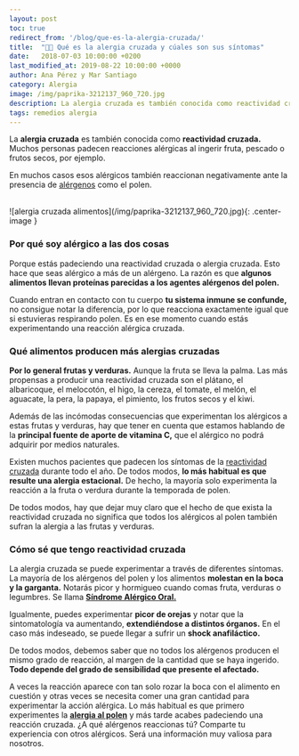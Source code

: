 ```yaml
---
layout: post
toc: true
redirect_from: '/blog/que-es-la-alergia-cruzada/'
title:  "🥜🤢 Qué es la alergia cruzada y cúales son sus síntomas"
date:   2018-07-03 10:00:00 +0200
last_modified_at: 2019-08-22 10:00:00 +0000
author: Ana Pérez y Mar Santiago
category: Alergia
image: /img/paprika-3212137_960_720.jpg
description: La alergia cruzada es también conocida como reactividad cruzada. Muchos personas padecen reacciones alérgicas al ingerir fruta, pescado o frutos secos, por ejemplo...
tags: remedios alergia
---
```


La **alergia cruzada** es también conocida como **reactividad cruzada.** Muchos personas padecen reacciones alérgicas al ingerir fruta, pescado o frutos secos, por ejemplo. 

En muchos casos esos alérgicos también reaccionan negativamente ante la presencia de [alérgenos](https://medlineplus.gov/spanish/ency/article/002229.htm) como el polen.

<br>
![alergia cruzada alimentos](/img/paprika-3212137_960_720.jpg){: .center-image }
<br>

### **Por qué soy alérgico a las dos cosas**

Porque estás padeciendo una reactividad cruzada o alergia cruzada. Esto hace que seas alérgico a más de un alérgeno. La razón es que **algunos alimentos llevan proteínas parecidas a los agentes alérgenos del polen.**

Cuando entran en contacto con tu cuerpo **tu sistema inmune se confunde,** no consigue notar la diferencia, por lo que reacciona exactamente igual que si estuvieras respirando polen. Es en ese momento cuando estás experimentando una reacción alérgica cruzada.

### **Qué alimentos producen más alergias cruzadas**

**Por lo general frutas y verduras.** Aunque la fruta se lleva la palma. Las más propensas a producir una reactividad cruzada son el plátano, el albaricoque, el melocotón, el higo, la cereza, el tomate, el melón, el aguacate, la pera, la papaya, el pimiento, los frutos secos y el kiwi.

Además de las incómodas consecuencias que experimentan los alérgicos a estas frutas y verduras, hay que tener en cuenta que estamos hablando de la **principal fuente de aporte de vitamina C,** que el alérgico no podrá adquirir por medios naturales.

Existen muchos pacientes que padecen los síntomas de la [reactividad cruzada](http://ecodiario.eleconomista.es/salud/noticias/1086266/03/09/Alergias-que-se-cruzan.html) durante todo el año. De todos modos, **lo más habitual es que resulte una alergia estacional.** De hecho, la mayoría solo experimenta la reacción a la fruta o verdura durante la temporada de polen. 

De todos modos, hay que dejar muy claro que el hecho de que exista la reactividad cruzada no significa que todos los alérgicos al polen también sufran la alergia a las frutas y verduras.

### **Cómo sé que tengo reactividad cruzada**

La alergia cruzada se puede experimentar a través de diferentes síntomas. La mayoría de los alérgenos del polen y los alimentos **molestan en la boca y la garganta.** Notarás picor y hormigueo cuando comas fruta, verduras o legumbres. Se llama **[Síndrome Alérgico Oral.](https://kidshealth.org/es/parents/oas-sydrome-esp.html)**

Igualmente, puedes experimentar **picor de orejas** y notar que la sintomatología va aumentando, **extendiéndose a distintos órganos.** En el caso más indeseado, se puede llegar a sufrir un **shock anafiláctico.**

De todos modos, debemos saber que no todos los alérgenos producen el mismo grado de reacción, al margen de la cantidad que se haya ingerido. **Todo depende del grado de sensibilidad que presente el afectado.**

A veces la reacción aparece con tan solo rozar la boca con el alimento en cuestión y otras veces se necesita comer una gran cantidad para experimentar la acción alérgica. Lo más habitual es que primero experimentes la **[alergia al polen](https://zenseiapp.com/blog/2018/05/09/como-prevenir-alergia-polen/)** y más tarde acabes padeciendo una reacción cruzada. ¿A qué alérgenos reaccionas tú? Comparte tu experiencia con otros alérgicos. Será una información muy valiosa para nosotros.
